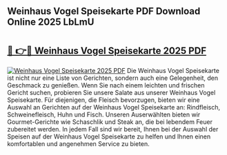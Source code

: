 ## Weinhaus Vogel Speisekarte PDF Download Online 2025 LbLmU

# <h2><a href="http://gc8z8o4.nevu.top/?p=Weinhaus+Vogel+Speisekarte">🔗 👉🔴 Weinhaus Vogel Speisekarte 2025 PDF</a></h2>

[![Weinhaus Vogel Speisekarte 2025 PDF](https://i.imgur.com/dBaPXMq.png)](http://gc8z8o4.nevu.top/?p=Weinhaus+Vogel+Speisekarte)
Die Weinhaus Vogel Speisekarte ist nicht nur eine Liste von Gerichten, sondern auch eine Gelegenheit, den Geschmack zu genießen. Wenn Sie nach einem leichten und frischen Gericht suchen, probieren Sie unsere Salate aus unserer Weinhaus Vogel Speisekarte. Für diejenigen, die Fleisch bevorzugen, bieten wir eine Auswahl an Gerichten auf der Weinhaus Vogel Speisekarte an: Rindfleisch, Schweinefleisch, Huhn und Fisch. Unseren Auserwählten bieten wir Gourmet-Gerichte wie Schaschlik und Steak an, die bei lebendem Feuer zubereitet werden. In jedem Fall sind wir bereit, Ihnen bei der Auswahl der Speisen auf der Weinhaus Vogel Speisekarte zu helfen und Ihnen einen komfortablen und angenehmen Service zu bieten.
